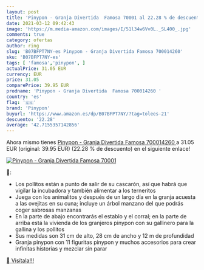 ```yaml
---
layout: post
title: 'Pinypon - Granja Divertida  Famosa 70001 al 22.28 % de descuento'
date: 2021-03-12 09:42:43
image: 'https://m.media-amazon.com/images/I/51l34w6Vv0L._SL400_.jpg'
comments: true
category: ofertas
author: ring
slug: 'B07BFPT7NY-es Pinypon - Granja Divertida Famosa 700014260'
sku: 'B07BFPT7NY-es'
tags: [ 'famosa','pinypon', ]
actualPrice: 31.05 EUR
currency: EUR
price: 31.05
comparePrice: 39.95 EUR
prodname: 'Pinypon - Granja Divertida  Famosa 700014260 '
country: 'es'
flag: '🇪🇸'
brand: 'Pinypon'
buyurl: 'https://www.amazon.es/dp/B07BFPT7NY/?tag=tolees-21'
descuento: '22.28'
average: '42.7155357142856'
---
```


Ahora mismo tienes [Pinypon - Granja Divertida  Famosa 700014260 ](https://www.amazon.es/dp/B07BFPT7NY/?tag=tolees-21) a 31.05 EUR (original: 39.95 EUR) (22.28 %  de descuento) en el siguiente enlace!

[![Pinypon - Granja Divertida  Famosa 70001](https://m.media-amazon.com/images/I/51l34w6Vv0L._SL400_.jpg)](https://www.amazon.es/dp/B07BFPT7NY/?tag=tolees-21)

🔎:

- Los pollitos están a punto de salir de su cascarón, así que habrá que vigilar la incubadora y también alimentar a los terneritos
- Juega con los animalitos y después de un largo día en la granja acuesta a las ovejitas en su cuna; incluye un árbol manzano del que podrás coger sabrosas manzanas
- En la parte de abajo encontrarás el establo y el corral; en la parte de arriba está la vivienda de los granjeros pinypon con su gallinero para la gallina y los pollitos
- Sus medidas son 31 cm de alto, 28 cm de ancho y 12 m de profundidad
- Granja pinypon con 11 figuritas pinypon y muchos accesorios para crear infinitas historias y mezclar sin parar

[🛒 Visítala!!!](https://www.amazon.es/dp/B07BFPT7NY/?tag=tolees-21)
